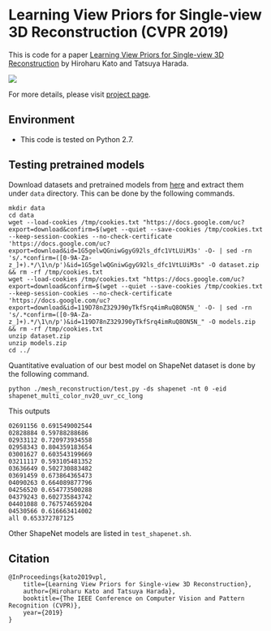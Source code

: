 # Learning View Priors for Single-view 3D Reconstruction (CVPR 2019)

This is code for a paper [Learning View Priors for Single-view 3D Reconstruction](http://hiroharu-kato.com/projects_en/view_prior_learning.html) by Hiroharu Kato and Tatsuya Harada.

![](http://hiroharu-kato.com/assets/img/view_prior_learning/thumbnail_en.png)

For more details, please visit [project page](http://hiroharu-kato.com/projects_en/view_prior_learning.html).

## Environment
- This code is tested on Python 2.7.

## Testing pretrained models

Download datasets and pretrained models from [here](https://drive.google.com/open?id=1E_2BQbhvFDBeRk5TruMYhPFc0-aVwPhz) and extract them under `data` directory. This can be done by the following commands.
```shell script
mkdir data
cd data
wget --load-cookies /tmp/cookies.txt "https://docs.google.com/uc?export=download&confirm=$(wget --quiet --save-cookies /tmp/cookies.txt --keep-session-cookies --no-check-certificate 'https://docs.google.com/uc?export=download&id=1G5gelwQGniwGgyG92ls_dfc1VtLUiM3s' -O- | sed -rn 's/.*confirm=([0-9A-Za-z_]+).*/\1\n/p')&id=1G5gelwQGniwGgyG92ls_dfc1VtLUiM3s" -O dataset.zip && rm -rf /tmp/cookies.txt
wget --load-cookies /tmp/cookies.txt "https://docs.google.com/uc?export=download&confirm=$(wget --quiet --save-cookies /tmp/cookies.txt --keep-session-cookies --no-check-certificate 'https://docs.google.com/uc?export=download&id=119D78nZ329J90yTkfSrq4imRuQ8ON5N_' -O- | sed -rn 's/.*confirm=([0-9A-Za-z_]+).*/\1\n/p')&id=119D78nZ329J90yTkfSrq4imRuQ8ON5N_" -O models.zip && rm -rf /tmp/cookies.txt
unzip dataset.zip
unzip models.zip
cd ../
```

Quantitative evaluation of our best model on ShapeNet dataset is done by the following command.

```shell script
python ./mesh_reconstruction/test.py -ds shapenet -nt 0 -eid shapenet_multi_color_nv20_uvr_cc_long
```

This outputs
```shell script
02691156 0.691549002544
02828884 0.59788288686
02933112 0.720973934558
02958343 0.804359183654
03001627 0.603543199669
03211117 0.593105481352
03636649 0.502730883482
03691459 0.673864365473
04090263 0.664089877796
04256520 0.654773500288
04379243 0.602735843742
04401088 0.767574659204
04530566 0.616663414002
all 0.653372787125
```

Other ShapeNet models are listed in `test_shapenet.sh`.



## Citation

```
@InProceedings{kato2019vpl,
    title={Learning View Priors for Single-view 3D Reconstruction},
    author={Hiroharu Kato and Tatsuya Harada},
    booktitle={The IEEE Conference on Computer Vision and Pattern Recognition (CVPR)},
    year={2019}
}
```
